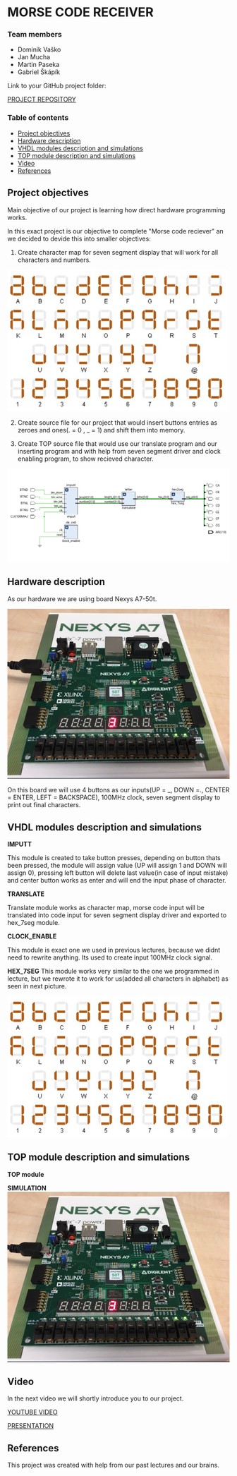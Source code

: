 # MORSE CODE RECEIVER

### Team members

* Dominik Vaško 
* Jan Mucha 
* Martin Paseka 
* Gabriel Škápík

Link to your GitHub project folder:

   [PROJECT REPOSITORY](https://github.com/Hans22301/digital-electronics-1/tree/main/labs/project_morse_code_receiver)


### Table of contents
* [Project objectives](#objectives)
* [Hardware description](#hardware)
* [VHDL modules description and simulations](#modules)
* [TOP module description and simulations](#top)
* [Video](#video)
* [References](#references)


<a name="objectives"></a>
## Project objectives

Main objective of our project is learning how direct hardware programming works.

In this exact project  is our objective to complete "Morse code reciever" an we decided to  devide this into smaller objectives:
1. Create character map for seven segment display that will work for all  characters and numbers.

![your figure](https://github.com/Hans22301/digital-electronics-1/blob/main/labs/project_morse_code_receiver/images/mapa_znaku.png)
	
2. Create source file for our project that would insert buttons entries as zeroes and ones(. = 0 , _ = 1) and shift them into memory.
	
3. Create TOP source file that would use our translate program and our inserting program and with help from seven segment driver and clock enabling program, to show recieved character.
	
![your figure](https://github.com/Hans22301/digital-electronics-1/blob/main/labs/project_morse_code_receiver/images/diagram_proj.png)

<a name="hardware"></a>
## Hardware description

As our hardware we are using board Nexys A7-50t.

![your figure](https://github.com/Hans22301/digital-electronics-1/blob/main/labs/project_morse_code_receiver/images/deska_orig.png)

On this board we will use 4 buttons as our inputs(UP = _, DOWN =., CENTER = ENTER, LEFT = BACKSPACE), 100MHz clock, seven segment display to print out final characters.

<a name="modules"></a>
## VHDL modules description and simulations

**IMPUTT**

This module is created to take button presses, depending on button thats been pressed, the module will assign value (UP will assign 1 and DOWN will assign 0), pressing left button will delete last value(in case of input  mistake) and center button works as enter and will end the input phase of character.

**TRANSLATE**

Translate module works as character map, morse code input will be translated into code input for seven segment display driver and exported to hex_7seg module.

**CLOCK_ENABLE**

This module is exact one we used in previous lectures, because we didnt need to rewrite anything. Its used to create input 100MHz clock signal.

**HEX_7SEG**
This module works very similar to the one we programmed in lecture, but we rewrote it to work for us(added all characters in alphabet) as seen in next picture.

![your figure](https://github.com/Hans22301/digital-electronics-1/blob/main/labs/project_morse_code_receiver/images/mapa_znaku.png)


<a name="top"></a>
## TOP module description and simulations

**TOP module**


**SIMULATION**
![your figure](https://github.com/Hans22301/digital-electronics-1/blob/main/labs/project_morse_code_receiver/images/deska_orig.png)

<a name="video"></a>
## Video

In the next video we will shortly introduce you to our project.

[YOUTUBE VIDEO](https://github.com/...)

[PRESENTATION](https://vutbr-my.sharepoint.com/:p:/g/personal/xmucha11_vutbr_cz/EfuMuLWZGjlKjdNw_ewh3QQBPMM-HOBnsedU1G0o26pXcA?e=4Flh2b)

<a name="references"></a>
## References

This project was created with help from our past lectures and our brains.

